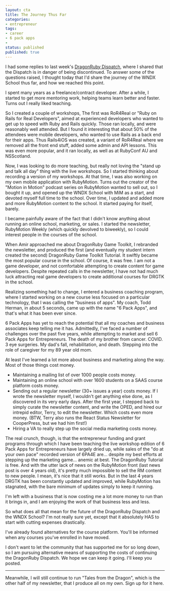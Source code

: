 ```yaml
---
layout: cta
title: The Journey Thus Far
categories:
- entrepreneur
tags:
- career
- 6 pack apps
- 
status: published
published: true
---
```

I had some replies to last week's [DragonRuby Dispatch](https://dragonrubydispatch.com), where I shared that the Dispatch is in danger of being discontinued. To answer some of the questions raised, I thought today that I'd share the journey of the WNDX School thus far, and how we reached this point.

I spent many years as a freelance/contract developer. After a while, I started to get more mentoring work, helping teams learn better and faster. Turns out I really liked teaching.

So I created a couple of workshops, The first was RoR4Real or "Ruby on Rails for Real Developers", aimed at experienced developers who wanted to get up to speed with Ruby and Rails quickly. Those ran locally, and were reasonably well attended. But I found it interesting that about 50% of the attendees were mobile developers, who wanted to use Rails as a back end for their apps. Thus Rails4iOS was created, a variant of RoR4Real where we removed all the front end stuff, added some admin and API lessons. This was even more popular, and it ran locally, as well as at RubyConf AU and NSScotland.

Now, I was looking to do more teaching, but really not loving the "stand up and talk all day" thing with the live workshops. So I started thinking about recording a version of my workshops. At that time, I was also working on my own mobile application with RubyMotion. Turns out the creator of the "Motion in Motion" podcast series on RubyMotion wanted to sell out, so I bought it up, and opened up the WNDX School with MiM as a start, and devoted myself full time to the school. Over time, I updated and added more and more RubyMotion content to the school. It started paying for itself, barely.

I became painfully aware of the fact that I didn't know anything about running an online school, marketing, or sales. I started the newsletter, RubyMotion Weekly (which quickly devolved to biweekly), so I could interest people in the courses of the school.

When Amir approached me about DragonRuby Game Toolkit, I rebranded the newsletter, and produced the first (and eventually my student intern created the second) DragonRuby Game Toolkit Tutorial. It swiftly became the most popular course in the school. Of course, it was free. I am not a game developer, and not comfortable attempting to create content for game developers. Despite repeated calls in the newsletter, I have not had much luck attracting real game developers to create additional courses for DRGTK in the school.

Realizing something had to change, I entered a business coaching program, where I started working on a new course less focused on a particular technology, that I was calling the "business of apps". My coach, Todd Herman, in about 5 seconds, came up with the name "6 Pack Apps", and that's what it has been ever since.

6 Pack Apps has yet to reach the potential that all my coaches and business associates keep telling me it has. Admittedly, I've faced a number of challenges over the past five years, while attempting to market and sell 6 Pack Apps for Entrepreneurs. The death of my brother from cancer. COVID. 3 eye surgeries. My dad's fall, rehabilitation, and death. Stepping into the role of caregiver for my 89 year old mom.

At least I've learned a lot more about business and marketing along the way. Most of those things cost money.

- Maintaining a mailing list of over 1000 people costs money.
- Maintaining an online school with over 1600 students on a SAAS course platform costs money.
- Sending out a regular newsletter (30+ issues a year) costs money. If I wrote the newsletter myself, I wouldn't get anything else done, as I discovered in its very early days. After the first year, I stepped back to simply curate the newsletter content, and write the OPED, and hired our intrepid editor, Terry, to edit the newsletter. Which costs even more money. (BTW, Terry also runs the React Status Newsletter for CooperPress, but we had him first!)
- Hiring a VA to really step up the social media marketing costs money.

The real crunch, though, is that the entrepreneur funding and grant programs through which I have been teaching the live workshop edition of 6 Pack Apps for Entrepreneurs have largely dried up, while sales of the "do at your own pace" recorded version of 6PA4E are... despite my best efforts at stepping up the marketing game... anemic at best. The DragonRuby Tutorial is free. And with the utter lack of news on the RubyMotion front (last news post is over 4 years old), it's pretty much impossible to sell the RM content to new people. I mean, it's nice that it still works. But in the last 4 years DRGTK has been constantly updated and improved, while RubyMotion has stagnated, with the bare minimum of updates simply to keep it running.

I'm left with a business that is now costing me a lot more money to run than it brings in, and I am enjoying the work of that business less and less.

So what does all that mean for the future of the DragonRuby Dispatch and the WNDX School? I'm not really sure yet, except that it absolutely HAS to start with cutting expenses drastically.

I've already found alternatives for the course platform. You'll be informed when any courses you've enrolled in have moved.

I don't want to let the community that has supported me for so long down, so I am pursuing alternative means of supporting the costs of continuing the DragonRuby Dispatch. We hope we can keep it going. I'll keep you posted.

<hr/>

Meanwhile, I will still continue to run "Tales from the Dragon", which is the other half of my newsletter, that I produce all on my own.  Sign up for it here.